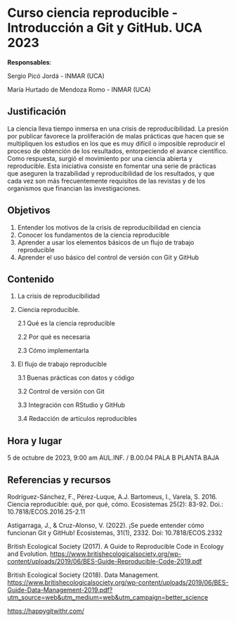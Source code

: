 Curso ciencia reproducible - Introducción a Git y GitHub. UCA 2023
===

**Responsables**:

Sergio Picó Jordá - INMAR (UCA)

María Hurtado de Mendoza Romo - INMAR (UCA)

Justificación
---

La ciencia lleva tiempo inmersa en una crisis de reproducibilidad. La presión por publicar favorece la proliferación de malas prácticas que hacen que se multipliquen los estudios en los que es muy difícil o imposible reproducir el proceso de obtención de los resultados, entorpeciendo el avance científico. Como respuesta, surgió el movimiento por una ciencia abierta y reproducible. Esta iniciativa consiste en fomentar una serie de prácticas que aseguren la trazabilidad y reproducibilidad de los resultados, y que cada vez son más frecuentemente requisitos de las revistas y de los organismos que financian las investigaciones.

Objetivos
---

1. Entender los motivos de la crisis de reproducibilidad en ciencia
2. Conocer los fundamentos de la ciencia reproducible
3. Aprender a usar los elementos básicos de un flujo de trabajo reproducible
4. Aprender el uso básico del control de versión con Git y GitHub

Contenido
---

1. La crisis de reproducibilidad
2. Ciencia reproducible.

    2.1 Qué es la ciencia reproducible
    
    2.2 Por qué es necesaria
    
    2.3 Cómo implementarla

3. El flujo de trabajo reproducible
    
    3.1 Buenas prácticas con datos y código
    
    3.2 Control de versión con Git
    
    3.3 Integración con RStudio y GitHub
    
    3.4 Redacción de artículos reproducibles

Hora y lugar
---

5 de octubre de 2023, 9:00 am
AUL.INF. / B.00.04 PALA B PLANTA BAJA

Referencias y recursos
---

Rodríguez-Sánchez, F., Pérez-Luque, A.J. Bartomeus, I., Varela, S. 2016. Ciencia reproducible: qué, por qué, cómo. Ecosistemas 25(2): 83-92. Doi.: 10.7818/ECOS.2016.25-2.11

Astigarraga, J., & Cruz-Alonso, V. (2022). ¡Se puede entender cómo funcionan Git y GitHub! Ecosistemas, 31(1), 2332. Doi: 10.7818/ECOS.2332

British Ecological Society (2017). A Guide to Reproducible Code in Ecology and Evolution. https://www.britishecologicalsociety.org/wp-content/uploads/2019/06/BES-Guide-Reproducible-Code-2019.pdf

British Ecological Society (2018). Data Management. https://www.britishecologicalsociety.org/wp-content/uploads/2019/06/BES-Guide-Data-Management-2019.pdf?utm_source=web&utm_medium=web&utm_campaign=better_science

https://happygitwithr.com/